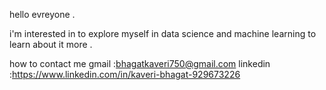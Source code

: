 hello evreyone .

i'm interested in to explore myself in data science and machine learning to learn about it more .

how to contact me
gmail :bhagatkaveri750@gmail.com
linkedin :https://www.linkedin.com/in/kaveri-bhagat-929673226
